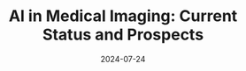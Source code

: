 ---
title: "AI in Medical Imaging: Current Status and Prospects"
collection: talks
type: "Invited Lecture"
permalink: /talks/2024-07-24-Hokkaido
venue: "Hokkaido University"
date: 2024-07-24
location: "Japan"
---